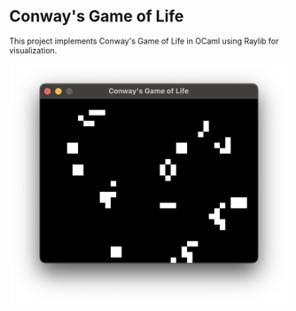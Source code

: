 # Conway's Game of Life

This project implements Conway's Game of Life in OCaml using Raylib for visualization.

![demo](./assets/demo.png)
